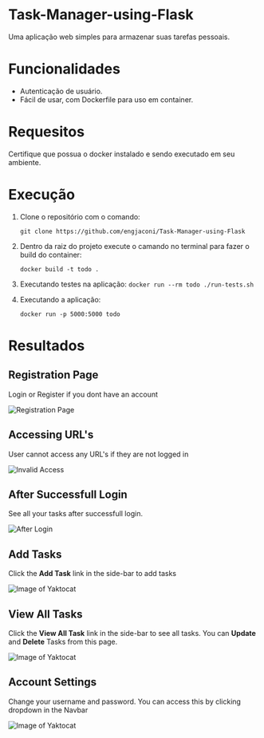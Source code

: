 # Task-Manager-using-Flask

Uma aplicação web simples para armazenar suas tarefas pessoais.

# Funcionalidades

- Autenticação de usuário.
- Fácil de usar, com Dockerfile para uso em container.

# Requesitos

Certifique que possua o docker instalado e sendo executado em seu ambiente.

# Execução

1. Clone o repositório com o comando:
    
    ```git clone https://github.com/engjaconi/Task-Manager-using-Flask```

2. Dentro da raiz do projeto execute o camando no terminal para fazer o build do container:

    ```docker build -t todo .```

3. Executando testes na aplicação:
    ```docker run --rm todo ./run-tests.sh```

4. Executando a aplicação: 

    ```docker run -p 5000:5000 todo```


# Resultados

## Registration Page
Login or Register if you dont have an account

![Registration Page](output/register.jpg)

## Accessing URL's 
User cannot access any URL's if they are not logged in

![Invalid Access](output/invalid-access.jpg)

## After Successfull Login
See all your tasks after successfull login.

![After Login](output/after-login.jpg)

## Add Tasks
Click the **Add Task** link in the side-bar to add tasks

![Image of Yaktocat](output/add-task.jpg)

## View All Tasks
Click the **View All Task** link in the side-bar to see all tasks. You can **Update** and **Delete** Tasks from this page.

![Image of Yaktocat](output/all-tasks.jpg)

## Account Settings
Change your username and password. You can access this by clicking dropdown in the Navbar

![Image of Yaktocat](output/account-settings.jpg)

